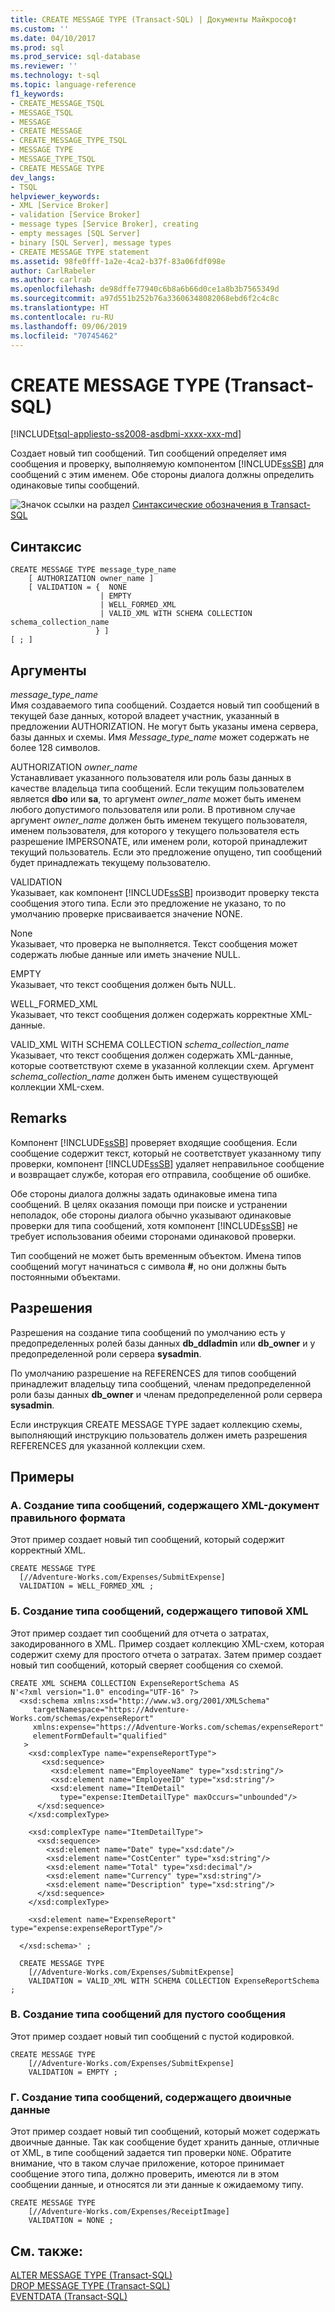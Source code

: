 ```yaml
---
title: CREATE MESSAGE TYPE (Transact-SQL) | Документы Майкрософт
ms.custom: ''
ms.date: 04/10/2017
ms.prod: sql
ms.prod_service: sql-database
ms.reviewer: ''
ms.technology: t-sql
ms.topic: language-reference
f1_keywords:
- CREATE_MESSAGE_TSQL
- MESSAGE_TSQL
- MESSAGE
- CREATE MESSAGE
- CREATE_MESSAGE_TYPE_TSQL
- MESSAGE TYPE
- MESSAGE_TYPE_TSQL
- CREATE MESSAGE TYPE
dev_langs:
- TSQL
helpviewer_keywords:
- XML [Service Broker]
- validation [Service Broker]
- message types [Service Broker], creating
- empty messages [SQL Server]
- binary [SQL Server], message types
- CREATE MESSAGE TYPE statement
ms.assetid: 98fe0fff-1a2e-4ca2-b37f-83a06fdf098e
author: CarlRabeler
ms.author: carlrab
ms.openlocfilehash: de98dffe77940c6b8a6b66d0ce1a8b3b7565349d
ms.sourcegitcommit: a97d551b252b76a33606348082068ebd6f2c4c8c
ms.translationtype: HT
ms.contentlocale: ru-RU
ms.lasthandoff: 09/06/2019
ms.locfileid: "70745462"
---
```

# <a name="create-message-type-transact-sql"></a>CREATE MESSAGE TYPE (Transact-SQL)
[!INCLUDE[tsql-appliesto-ss2008-asdbmi-xxxx-xxx-md](../../includes/tsql-appliesto-ss2008-asdbmi-xxxx-xxx-md.md)]

  Создает новый тип сообщений. Тип сообщений определяет имя сообщения и проверку, выполняемую компонентом [!INCLUDE[ssSB](../../includes/sssb-md.md)] для сообщений с этим именем. Обе стороны диалога должны определить одинаковые типы сообщений.  
  
 ![Значок ссылки на раздел](../../database-engine/configure-windows/media/topic-link.gif "Значок ссылки на раздел") [Синтаксические обозначения в Transact-SQL](../../t-sql/language-elements/transact-sql-syntax-conventions-transact-sql.md)  
  
## <a name="syntax"></a>Синтаксис  
  
```  
CREATE MESSAGE TYPE message_type_name  
    [ AUTHORIZATION owner_name ]  
    [ VALIDATION = {  NONE  
                    | EMPTY   
                    | WELL_FORMED_XML  
                    | VALID_XML WITH SCHEMA COLLECTION schema_collection_name  
                   } ]  
[ ; ]  
```  
  
## <a name="arguments"></a>Аргументы  
 *message_type_name*  
 Имя создаваемого типа сообщений. Создается новый тип сообщений в текущей базе данных, которой владеет участник, указанный в предложении AUTHORIZATION. Не могут быть указаны имена сервера, базы данных и схемы. Имя *Message_type_name* может содержать не более 128 символов.  
  
 AUTHORIZATION *owner_name*  
 Устанавливает указанного пользователя или роль базы данных в качестве владельца типа сообщений. Если текущим пользователем является **dbo** или **sa**, то аргумент *owner_name* может быть именем любого допустимого пользователя или роли. В противном случае аргумент *owner_name* должен быть именем текущего пользователя, именем пользователя, для которого у текущего пользователя есть разрешение IMPERSONATE, или именем роли, которой принадлежит текущий пользователь. Если это предложение опущено, тип сообщений будет принадлежать текущему пользователю.  
  
 VALIDATION  
 Указывает, как компонент [!INCLUDE[ssSB](../../includes/sssb-md.md)] производит проверку текста сообщения этого типа. Если это предложение не указано, то по умолчанию проверке присваивается значение NONE.  
  
 None  
 Указывает, что проверка не выполняется. Текст сообщения может содержать любые данные или иметь значение NULL.  
  
 EMPTY  
 Указывает, что текст сообщения должен быть NULL.  
  
 WELL_FORMED_XML  
 Указывает, что текст сообщения должен содержать корректные XML-данные.  
  
 VALID_XML WITH SCHEMA COLLECTION *schema_collection_name*  
 Указывает, что текст сообщения должен содержать XML-данные, которые соответствуют схеме в указанной коллекции схем. Аргумент *schema_collection_name* должен быть именем существующей коллекции XML-схем.  
  
## <a name="remarks"></a>Remarks  
 Компонент [!INCLUDE[ssSB](../../includes/sssb-md.md)] проверяет входящие сообщения. Если сообщение содержит текст, который не соответствует указанному типу проверки, компонент [!INCLUDE[ssSB](../../includes/sssb-md.md)] удаляет неправильное сообщение и возвращает службе, которая его отправила, сообщение об ошибке.  
  
 Обе стороны диалога должны задать одинаковые имена типа сообщений. В целях оказания помощи при поиске и устранении неполадок, обе стороны диалога обычно указывают одинаковые проверки для типа сообщений, хотя компонент [!INCLUDE[ssSB](../../includes/sssb-md.md)] не требует использования обеими сторонами одинаковой проверки.  
  
 Тип сообщений не может быть временным объектом. Имена типов сообщений могут начинаться с символа **#**, но они должны быть постоянными объектами.  
  
## <a name="permissions"></a>Разрешения  
 Разрешения на создание типа сообщений по умолчанию есть у предопределенных ролей базы данных **db_ddladmin** или **db_owner** и у предопределенной роли сервера **sysadmin**.  
  
 По умолчанию разрешение на REFERENCES для типов сообщений принадлежит владельцу типа сообщений, членам предопределенной роли базы данных **db_owner** и членам предопределенной роли сервера **sysadmin**.  
  
 Если инструкция CREATE MESSAGE TYPE задает коллекцию схемы, выполняющий инструкцию пользователь должен иметь разрешения REFERENCES для указанной коллекции схем.  
  
## <a name="examples"></a>Примеры  
  
### <a name="a-creating-a-message-type-containing-well-formed-xml"></a>A. Создание типа сообщений, содержащего XML-документ правильного формата  
 Этот пример создает новый тип сообщений, который содержит корректный XML.  
  
```  
CREATE MESSAGE TYPE  
  [//Adventure-Works.com/Expenses/SubmitExpense]  
  VALIDATION = WELL_FORMED_XML ;     
```  
  
### <a name="b-creating-a-message-type-containing-typed-xml"></a>Б. Создание типа сообщений, содержащего типовой XML  
 Этот пример создает тип сообщений для отчета о затратах, закодированного в XML. Пример создает коллекцию XML-схем, которая содержит схему для простого отчета о затратах. Затем пример создает новый тип сообщений, который сверяет сообщения со схемой.  
  
```  
CREATE XML SCHEMA COLLECTION ExpenseReportSchema AS  
N'<?xml version="1.0" encoding="UTF-16" ?>  
  <xsd:schema xmlns:xsd="http://www.w3.org/2001/XMLSchema"  
     targetNamespace="https://Adventure-Works.com/schemas/expenseReport"  
     xmlns:expense="https://Adventure-Works.com/schemas/expenseReport"  
     elementFormDefault="qualified"  
   >   
    <xsd:complexType name="expenseReportType">  
       <xsd:sequence>  
         <xsd:element name="EmployeeName" type="xsd:string"/>  
         <xsd:element name="EmployeeID" type="xsd:string"/>  
         <xsd:element name="ItemDetail"  
           type="expense:ItemDetailType" maxOccurs="unbounded"/>  
      </xsd:sequence>  
    </xsd:complexType>  
  
    <xsd:complexType name="ItemDetailType">  
      <xsd:sequence>  
        <xsd:element name="Date" type="xsd:date"/>  
        <xsd:element name="CostCenter" type="xsd:string"/>  
        <xsd:element name="Total" type="xsd:decimal"/>  
        <xsd:element name="Currency" type="xsd:string"/>  
        <xsd:element name="Description" type="xsd:string"/>  
      </xsd:sequence>  
    </xsd:complexType>  
  
    <xsd:element name="ExpenseReport" type="expense:expenseReportType"/>  
  
  </xsd:schema>' ;  
  
  CREATE MESSAGE TYPE  
    [//Adventure-Works.com/Expenses/SubmitExpense]  
    VALIDATION = VALID_XML WITH SCHEMA COLLECTION ExpenseReportSchema ;  
```  
  
### <a name="c-creating-a-message-type-for-an-empty-message"></a>В. Создание типа сообщений для пустого сообщения  
 Этот пример создает новый тип сообщений с пустой кодировкой.  
  
```  
CREATE MESSAGE TYPE  
    [//Adventure-Works.com/Expenses/SubmitExpense]  
    VALIDATION = EMPTY ;  
```  
  
### <a name="d-creating-a-message-type-containing-binary-data"></a>Г. Создание типа сообщений, содержащего двоичные данные  
 Этот пример создает новый тип сообщений, который может содержать двоичные данные. Так как сообщение будет хранить данные, отличные от XML, в типе сообщений задается тип проверки `NONE`. Обратите внимание, что в таком случае приложение, которое принимает сообщение этого типа, должно проверить, имеются ли в этом сообщении данные, и относятся ли эти данные к ожидаемому типу.  
  
```  
CREATE MESSAGE TYPE  
    [//Adventure-Works.com/Expenses/ReceiptImage]  
    VALIDATION = NONE ;  
```  
  
## <a name="see-also"></a>См. также:  
 [ALTER MESSAGE TYPE (Transact-SQL)](../../t-sql/statements/alter-message-type-transact-sql.md)   
 [DROP MESSAGE TYPE (Transact-SQL)](../../t-sql/statements/drop-message-type-transact-sql.md)   
 [EVENTDATA (Transact-SQL)](../../t-sql/functions/eventdata-transact-sql.md)  
  
  
